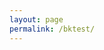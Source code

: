 ```yaml
---
layout: page
permalink: /bktest/
---
```


<!-- Begin BlueKai Tag -->
<iframe name="__bkframe" height="0" width="0" frameborder="0" style="display:none;position:absolute;clip:rect(0px 0px 0px 0px)" src="about:blank"></iframe>
<script type="text/javascript" src="http://tags.bkrtx.com/js/bk-coretag.js"></script>
<script type="text/javascript">
bk_doJSTag(26881, 4);

function receiveMessage(event) {
  ga('set', '&uid', event.data);
  ga('set', 'dimension1', event.data);
  ga('send', 'pageview');
}

addEventListener('message', receiveMessage, false);

</script>
<!-- End BlueKai Tag -->
